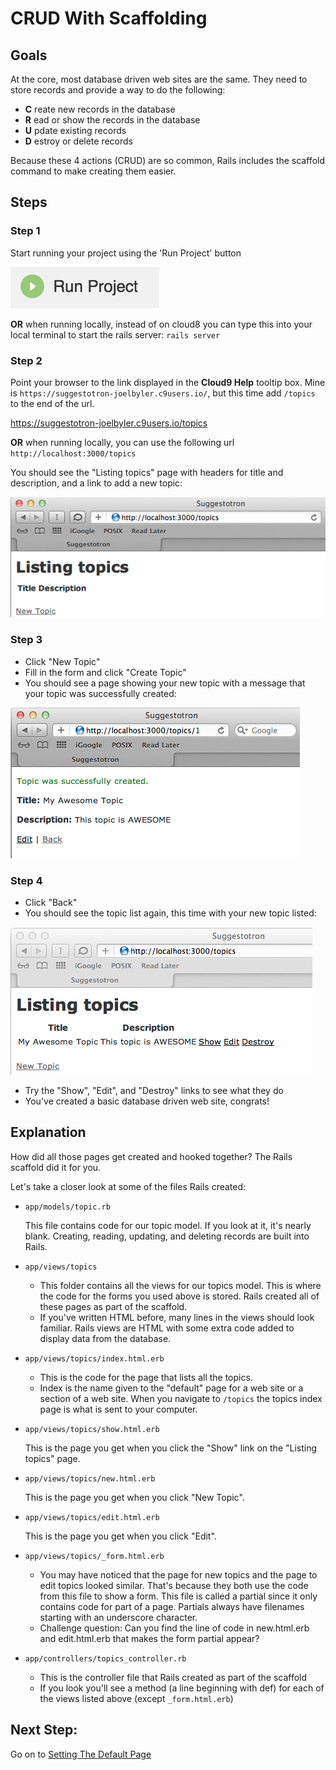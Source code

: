 # CRUD With Scaffolding

## Goals
At the core, most database driven web sites are the same. They need to store records and provide a way to do the following:

* __C__ reate new records in the database
* __R__ ead or show the records in the database
* __U__ pdate existing records
* __D__ estroy or delete records

Because these 4 actions (CRUD) are so common, Rails includes the scaffold command to make creating them easier.

## Steps
### Step 1
Start running your project using the 'Run Project' button

  ![run project](images/run_project.png)

__OR__ when running locally, instead of on cloud8 you can type this into your local terminal to start the rails server: `rails server`

### Step 2
Point your browser to the link displayed in the __Cloud9 Help__ tooltip box.  Mine is `https://suggestotron-joelbyler.c9users.io/`, but this time add `/topics` to the end of the url.

https://suggestotron-joelbyler.c9users.io/topics

__OR__ when running locally, you can use the following url `http://localhost:3000/topics`

You should see the "Listing topics" page with headers for title and description, and a link to add a new topic:


![Screenshot of topic list page](images/topic_list_page.png)
### Step 3
* Click "New Topic"
* Fill in the form and click "Create Topic"
* You should see a page showing your new topic with a message that your topic was successfully created:

![Screenshot of topic detail page with confirmation message](images/topic_created.png)

### Step 4
* Click "Back"
* You should see the topic list again, this time with your new topic listed:

![Screenshot of topic list with new topic](images/list_with_topic.png)

* Try the "Show", "Edit", and "Destroy" links to see what they do
* You've created a basic database driven web site, congrats!

## Explanation
How did all those pages get created and hooked together? The Rails scaffold did it for you.

Let's take a closer look at some of the files Rails created:

* `app/models/topic.rb`

  This file contains code for our topic model. If you look at it, it's nearly blank. Creating, reading, updating, and deleting records are built into Rails.

* `app/views/topics`

  * This folder contains all the views for our topics model. This is where the code for the forms you used above is stored. Rails created all of these pages as part of the scaffold.
  * If you've written HTML before, many lines in the views should look familiar. Rails views are HTML with some extra code added to display data from the database.
* `app/views/topics/index.html.erb`

  * This is the code for the page that lists all the topics.
  * Index is the name given to the "default" page for a web site or a section of a web site. When you navigate to `/topics` the topics index page is what is sent to your computer.

* `app/views/topics/show.html.erb`

  This is the page you get when you click the "Show" link on the "Listing topics" page.

* `app/views/topics/new.html.erb`

  This is the page you get when you click "New Topic".

* `app/views/topics/edit.html.erb`

  This is the page you get when you click "Edit".

* `app/views/topics/_form.html.erb`

  * You may have noticed that the page for new topics and the page to edit topics looked similar. That's because they both use the code from this file to show a form. This file is called a partial since it only contains code for part of a page. Partials always have filenames starting with an underscore character.
  * Challenge question: Can you find the line of code in new.html.erb and edit.html.erb that makes the form partial appear?

* `app/controllers/topics_controller.rb`

  * This is the controller file that Rails created as part of the scaffold
  * If you look you'll see a method (a line beginning with def) for each of the views listed above (except `_form.html.erb`)

## Next Step:
Go on to [Setting The Default Page](setting_the_default_page.md)
